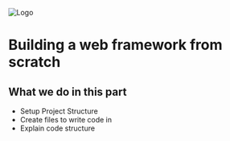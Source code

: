 ![Logo](https://cdn.discordapp.com/attachments/751703726502182952/751770374055919656/mh_long_dark.png)

# Building a web framework from scratch

## What we do in this part

- Setup Project Structure
- Create files to write code in
- Explain code structure
